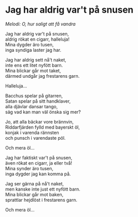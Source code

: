 # Jag har aldrig var't på snusen
*Melodi: O, hur saligt att få vandra*

Jag har aldrig var't på snusen,  
aldrig rökat en cigarr, halleluja!  
Mina dygder äro tusen,  
inga syndiga laster jag har.  

Jag har aldrig sett nå't naket,  
inte ens ett litet nyfött barn.  
Mina blickar går mot taket,  
därmed undgår jag frestarens garn.  

Halleluja...

Bacchus spelar på gitarren,  
Satan spelar på sitt handklaver,  
alla djävlar dansar tango,  
säg vad kan man väl önska sig mer?  

Jo, att alla bäckar vore brännvin,  
Riddarfjärden fylld med bayerskt öl,  
konjak i varenda rännsten  
och punsch i varendaste pöl.  

Och mera öl...

Jag har faktiskt var't på snusen,  
även rökat en cigarr, ja eller två!  
Mina synder äro tusen,  
inga dygder jag kan komma på.  

Jag ser gärna på nå't naket,  
men kanske inte just ett nyfött barn.  
Mina blickar går mot baken,  
sprattlar hejdlöst i frestarens garn.  

Och mera öl...